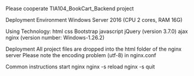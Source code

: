 Please cooperate TIA104_BookCart_Backend project

Deployment Environment
Windows Server 2016 (CPU 2 cores, RAM 16G)

Using Technology:
html
css
Bootstrap
javascript
jQuery (version 3.7.0)
ajax
nginx (version number: Windows-1.26.2)

Deployment
All project files are dropped into the html folder of the nginx server
Please note the encoding problem (utf-8) in nginx.conf

Common instructions
start nginx
nginx -s reload
nginx -s quit
